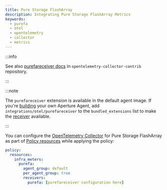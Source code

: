 ```yaml
---
title: Pure Storage FlashArray
description: Integrating Pure Storage FlashArray Metrics
keywords:
  - purefa
  - otel
  - opentelemetry
  - collector
  - metrics
---
```


:::info

See also [purefareceiver docs][receiver] in `opentelemetry-collector-contrib`
repository.

:::

:::note

The `purefareceiver` extension is available in the default agent image. If
you're [building][build] your own Aperture Agent, add
`integrations/otel/purefareceiver` to the `bundled_extensions` list to make the
[receiver][receiver] available.

:::

You can configure the [OpenTelemetry Collector][opentelemetry-collector] for
Pure Storage FlashArray as part of [Policy resources][policy-resources] while
applying the policy:

```yaml
policy:
  resources:
    infra_meters:
      purefa:
        agent_group: default
        per_agent_group: true
        receivers:
          purefa: [purefareceiver configuration here]
```

[build]: /reference/aperture-cli/aperturectl/build/agent/agent.md
[receiver]:
  https://github.com/open-telemetry/opentelemetry-collector-contrib/tree/main/receiver/purefareceiver
[opentelemetry-collector]: /reference/configuration/spec.md#telemetry-collector
[policy-resources]: /reference/configuration/spec.md#resources
